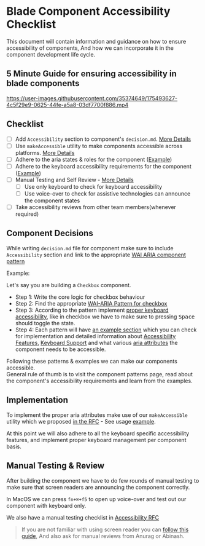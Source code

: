 # Blade Component Accessibility Checklist <!-- omit in toc -->

This document will contain information and guidance on how to ensure accessibility of components,
And how we can incorporate it in the component development life cycle.

## 5 Minute Guide for ensuring accessibility in blade components

https://user-images.githubusercontent.com/35374649/175493627-4c5f29e9-0625-44fe-a5a8-03df7700f886.mp4

## Checklist
- [ ] Add `Accessibility` section to component's `decision.md`. [More Details](#component-decisions)
- [ ] Use `makeAccessible` utility to make components accessible across platforms. [More Details](#implementations)
- [ ] Adhere to the aria states & roles for the component ([Example](https://www.w3.org/WAI/ARIA/apg/example-index/checkbox/checkbox.html#rps_label))
- [ ] Adhere to the keyboard accessibility requirements for the component ([Example](https://www.w3.org/WAI/ARIA/apg/example-index/checkbox/checkbox.html#kbd_label))
- [ ] Manual Testing and Self Review - [More Details](#manual-testing--review)
    - [ ] Use only keyboard to check for keyboard accessibility
    - [ ] Use voice-over to check for assistive technologies can announce the component states
- [ ] Take accessibility reviews from other team members(whenever required)

## Component Decisions

While writing `decision.md` file for component make sure to include `Accessibility` section and link to the appropriate [WAI ARIA component pattern](https://www.w3.org/WAI/ARIA/apg/patterns/) 

Example: 

Let's say you are building a `Checkbox` component. 

- Step 1: Write the core logic for checkbox behaviour 
- Step 2: Find the appropriate [WAI-ARIA Pattern for checkbox](https://www.w3.org/WAI/ARIA/apg/patterns/checkbox/)
- Step 3: According to the pattern implement [proper keyboard accessibility](https://www.w3.org/WAI/ARIA/apg/patterns/checkbox/#keyboard-interaction-5), like in checkbox we have to make sure to pressing <kbd>Space</kbd> should toggle the state. 
- Step 4: Each pattern will have [an example section](https://www.w3.org/WAI/ARIA/apg/patterns/checkbox/#examples-1) which you can check for implementation and detailed information about [Accessibility Features](https://www.w3.org/WAI/ARIA/apg/example-index/checkbox/checkbox.html#accessibilityfeatures), [Keyboard Support](https://www.w3.org/WAI/ARIA/apg/example-index/checkbox/checkbox.html#kbd_label) and what various [aria attributes](https://www.w3.org/WAI/ARIA/apg/example-index/checkbox/checkbox.html#rps_label) the component needs to be accessible. 
  
Following these patterns & examples we can make our components accessible.  
General rule of thumb is to visit the component patterns page, read about the component's accessibility requirements and learn from the examples.

## Implementation

To implement the proper aria attributes make use of our `makeAccessible` utility which we proposed [in the RFC](https://github.com/razorpay/blade/blob/master/rfcs/2022-04-09-accessibility.md#platform-specific-implementation--5) - See usage [example](https://github.com/razorpay/blade/blob/master/packages/blade/src/storybook-recipes/AccessibilityInterop/AccessibilityInteropDemo.web.tsx). 

At this point we will also adhere to all the keyboard specific accessibility features, and implement proper keyboard management per component basis. 

## Manual Testing & Review

After building the component we have to do few rounds of manual testing to make sure that screen readers are announcing the component correctly.

In MacOS we can press `fn+⌘+f5` to open up voice-over and test out our component with keyboard only. 

We also have a manual testing checklist in [Accessibility RFC](https://github.com/razorpay/blade/blob/master/rfcs/2022-04-09-accessibility.md#manual-testing)

> If you are not familiar with using screen reader you can [follow this guide](https://dequeuniversity.com/tips/learn-voiceover),
> And also ask for manual reviews from Anurag or Abinash.

